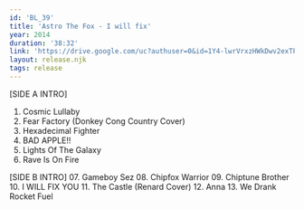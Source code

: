```yaml
---
id: 'BL_39'
title: 'Astro The Fox - I will fix'
year: 2014
duration: '38:32'
link: 'https://drive.google.com/uc?authuser=0&id=1Y4-lwrVrxzHWkDwv2exTPeUtNkztKr4w&export=download'
layout: release.njk
tags: release
---
```


[SIDE A INTRO]
01. Cosmic Lullaby
02. Fear Factory (Donkey Cong Country Cover)
03. Hexadecimal Fighter
04. BAD APPLE!!
05. Lights Of The Galaxy
06. Rave Is On Fire

[SIDE B INTRO]
07. Gameboy Sez
08. Chipfox Warrior
09. Chiptune Brother
10. I WILL FIX YOU
11. The Castle (Renard Cover)
12. Anna
13. We Drank Rocket Fuel